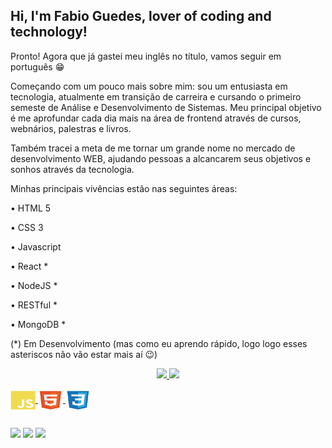 ## Hi, I'm Fabio Guedes, lover of coding and technology!

Pronto! Agora que já gastei meu inglês no título, vamos seguir em português 😁

Começando com um pouco mais sobre mim: sou um entusiasta em tecnologia, atualmente em transição de carreira e cursando o primeiro semeste de Análise e Desenvolvimento de Sistemas. Meu principal objetivo é me aprofundar cada dia mais na área de frontend através de cursos, webnários, palestras e livros.

Também tracei a meta de me tornar um grande nome no mercado de desenvolvimento WEB, ajudando pessoas a alcancarem seus objetivos e sonhos através da tecnologia. 

Minhas principais vivências estão nas seguintes áreas:

• HTML 5

• CSS 3

• Javascript

• React *

• NodeJS *

• RESTful *

• MongoDB *


(*) Em Desenvolvimento (mas como eu aprendo rápido, logo logo esses asteriscos não vão estar mais aí 😉)


<div align="center">
  <a href="https://github.com/fabioguedesj">
  <img height="180em" src="https://github-readme-stats.vercel.app/api?username=fabioguedesj&show_icons=true&theme=gotham&include_all_commits=true&count_private=true"/>
  <img height="180em" src="https://github-readme-stats.vercel.app/api/top-langs/?username=fabioguedesj&layout=compact&langs_count=7&theme=gotham"/>
</div>
<div style="display: inline_block"><br>
  <img align="center" alt="Fabio-Js" height="30" width="40" src="https://raw.githubusercontent.com/devicons/devicon/master/icons/javascript/javascript-plain.svg">
  <img align="center" alt="Fabio-HTML" height="30" width="40" src="https://raw.githubusercontent.com/devicons/devicon/master/icons/html5/html5-original.svg">
  <img align="center" alt="Fabio-CSS" height="30" width="40" src="https://raw.githubusercontent.com/devicons/devicon/master/icons/css3/css3-original.svg">
</div>
  
  ##
 
<div> 
  <a href="https://instagram.com/fabio.guedesj" target="_blank"><img src="https://img.shields.io/badge/-Instagram-%23E4405F?style=for-the-badge&logo=instagram&logoColor=white" target="_blank"></a>
  <a href = "mailto:fabioaz.guedes@hotmail.com"><img src="https://img.shields.io/badge/-Gmail-%23333?style=for-the-badge&logo=gmail&logoColor=white" target="_blank"></a>
  <a href="https://www.linkedin.com/in/fabioguedesj" target="_blank"><img src="https://img.shields.io/badge/-LinkedIn-%230077B5?style=for-the-badge&logo=linkedin&logoColor=white" target="_blank"></a> 

</div>
